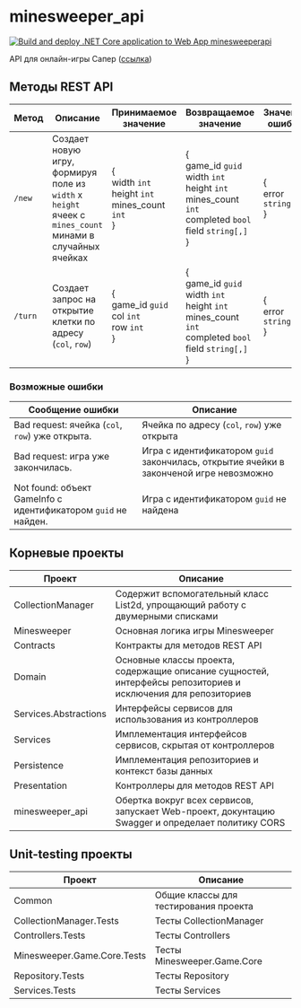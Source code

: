 # minesweeper_api
[![Build and deploy .NET Core application to Web App minesweeperapi](https://github.com/Joofer/minesweeper_api/actions/workflows/minesweeperapi.yml/badge.svg)](https://github.com/Joofer/minesweeper_api/actions/workflows/minesweeperapi.yml)

API для онлайн-игры Сапер ([ссылка](https://minesweeper-test.studiotg.ru/))

## Методы REST API
| Метод | Описание | Принимаемое значение | Возвращаемое значение | Значение ошибки |
| --- | --- | --- | --- | --- |
| `/new` | Создает новую игру, формируя поле из `width` x `height` ячеек с `mines_count` минами в случайных ячейках | {<br />width ```int```<br />height ```int```<br />mines_count ```int```<br />} | {<br />game_id ```guid```<br />width ```int```<br />height ```int```<br />mines_count ```int```<br />completed ```bool```<br />field ```string[,]```<br />} | {<br />error ```string```<br />} |
| `/turn` | Создает запрос на открытие клетки по адресу (```col```, ```row```) | {<br />game_id ```guid```<br />col ```int```<br />row ```int```<br />} | {<br />game_id ```guid```<br />width ```int```<br />height ```int```<br />mines_count ```int```<br />completed ```bool```<br />field ```string[,]```<br />} | {<br />error ```string```<br />} |

### Возможные ошибки
| Сообщение ошибки | Описание |
| --- | --- |
| Bad request: ячейка (```col```, ```row```) уже открыта. | Ячейка по адресу (```col```, ```row```) уже открыта |
| Bad request: игра уже закончилась. | Игра с идентификатором ```guid``` закончилась, открытие ячейки в законченой игре невозможно |
| Not found: объект GameInfo с идентификатором ```guid``` не найден. | Игра с идентификатором ```guid``` не найдена |

## Корневые проекты
| Проект | Описание |
| --- | --- |
| CollectionManager | Содержит вспомогательный класс List2d, упрощающий работу с двумерными списками |
| Minesweeper | Основная логика игры Minesweeper |
| Contracts | Контракты для методов REST API |
| Domain | Основные классы проекта, содержащие описание сущностей, интерфейсы репозиториев и исключения для репозиториев |
| Services.Abstractions | Интерфейсы сервисов для использования из контроллеров |
| Services | Имплементация интерфейсов сервисов, скрытая от контроллеров |
| Persistence | Имплементация репозиториев и контекст базы данных |
| Presentation | Контроллеры для методов REST API |
| minesweeper_api | Обертка вокруг всех сервисов, запускает Web-проект, докунтацию Swagger и определает политику CORS |

## Unit-testing проекты
| Проект | Описание |
| --- | --- |
| Common | Общие классы для тестирования проекта |
| CollectionManager.Tests | Тесты CollectionManager |
| Controllers.Tests | Тесты Controllers |
| Minesweeper.Game.Core.Tests | Тесты Minesweeper.Game.Core |
| Repository.Tests | Тесты Repository |
| Services.Tests | Тесты Services |
